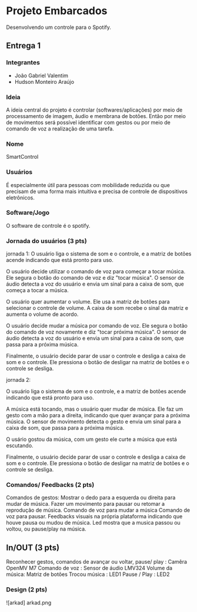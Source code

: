 # Projeto Embarcados

Desenvolvendo um controle para o Spotify.

## Entrega 1

### Integrantes

- João Gabriel Valentim
- Hudson Monteiro Araújo

### Ideia

A ideia central do projeto é controlar (softwares/aplicações) por meio de processamento de imagem, áudio e membrana de botões.
Então por meio de movimentos será possível identificar com gestos ou por meio de comando de voz a realização de uma tarefa.

### Nome

SmartControl 

### Usuários 

É especialmente útil para pessoas com mobilidade reduzida ou que precisam de uma forma mais intuitiva e precisa de controle de dispositivos eletrônicos.


### Software/Jogo 


O software de controle é o spotify.


### Jornada do usuários (3 pts)


jornada 1:
O usuário liga o sistema de som e o controle, e a matriz de botões acende indicando que está pronto para uso.

O usuário decide utilizar o comando de voz para começar a tocar música. Ele segura o botão do comando de voz e diz "tocar música". O sensor de áudio detecta a voz do usuário e envia um sinal para a caixa de som, que começa a tocar a música.

O usuário quer aumentar o volume. Ele usa a matriz de botões para selecionar o controle de volume. A caixa de som recebe o sinal da matriz e aumenta o volume de acordo.


O usuário decide mudar a música por comando de voz. Ele segura o botão do comando de voz novamente e diz "tocar próxima música". O sensor de áudio detecta a voz do usuário e envia um sinal para a caixa de som, que passa para a próxima música.

Finalmente, o usuário decide parar de usar o controle e desliga a caixa de som e o controle. Ele pressiona o botão de desligar na matriz de botões e o controle se desliga.

jornada 2:

O usuário liga o sistema de som e o controle, e a matriz de botões acende indicando que está pronto para uso.

A música está tocando, mas o usuário quer mudar de música. Ele faz um gesto com a mão para a direita, indicando que quer avançar para a próxima música. O sensor de movimento detecta o gesto e envia um sinal para a caixa de som, que passa para a próxima música.

O usário gostou da música, com um gesto ele curte a música que está escutando.

Finalmente, o usuário decide parar de usar o controle e desliga a caixa de som e o controle. Ele pressiona o botão de desligar na matriz de botões e o controle se desliga.


### Comandos/ Feedbacks (2 pts)

Comandos de gestos:
Mostrar o dedo para a esquerda ou direita para mudar de música.
Fazer um movimento para pausar ou retomar a reprodução de música.
Comando de voz para mudar a música
Comando de voz para pausar.
Feedbacks visuais na própria plataforma indicando que houve pausa ou mudou de música.
Led mostra que a musica passou ou voltou, ou pause/play na música. 


## In/OUT (3 pts)

Reconhecer gestos, comandos de avançar ou voltar, pause/ play : Camêra OpenMV M7
Comando de voz : Sensor de áudio LMV324
Volume da música: Matriz de botões
Trocou música : LED1
Pause / Play : LED2

### Design (2 pts)

![arkad] arkad.png



